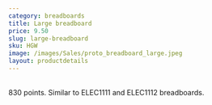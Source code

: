 ```yaml
---
category: breadboards
title: Large breadboard
price: 9.50
slug: large-breadboard
sku: HGW
image: /images/Sales/proto_breadboard_large.jpeg
layout: productdetails
---
```


<br>830 points. Similar to ELEC1111 and ELEC1112 breadboards.
